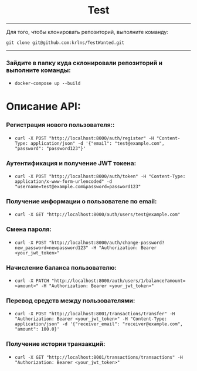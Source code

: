 <h1 align="center">
Test
</h1>

<hr>
<p>Для того, чтобы клонировать репозиторий, выполните команду:</p>

    git clone git@github.com:krlns/TestWanted.git
<hr>

<h3>Зайдите в папку куда склонировали репозиторий и выполните команды:</h3>
<ul><li>

    docker-compose up --build
</li></ul>

<h1>Описание API:</h1>
<h3>Регистрация нового пользователя::</h3>
<ul><li>

    curl -X POST "http://localhost:8000/auth/register" -H "Content-Type: application/json" -d '{"email": "test@example.com", "password": "password123"}'
</li></ul>
<h3>Аутентификация и получение JWT токена:</h3>
<ul><li>

    curl -X POST "http://localhost:8000/auth/token" -H "Content-Type: application/x-www-form-urlencoded" -d "username=test@example.com&password=password123"

</li></ul>
<h3>Получение информации о пользователе по email:</h3>
<ul><li>

    curl -X GET "http://localhost:8000/auth/users/test@example.com"
</li></ul>
<h3>Смена пароля:</h3>
<ul><li>

    curl -X POST "http://localhost:8000/auth/change-password?new_password=newpassword123" -H "Authorization: Bearer <your_jwt_token>"
</li></ul>
<h3>Начисление баланса пользователю:</h3>
<ul><li>

    curl -X PATCH "http://localhost:8000/auth/users/1/balance?amount=<amount>" -H "Authorization: Bearer <your_jwt_token>"
</li></ul>
<h3>Перевод средств между пользователями:</h3>
<ul><li>

    curl -X POST "http://localhost:8001/transactions/transfer" -H "Authorization: Bearer <your_jwt_token>" -H "Content-Type: application/json" -d '{"receiver_email": "receiver@example.com", "amount": 100.0}'

</li></ul>
<h3>Получение истории транзакций:</h3>
<ul><li>

    curl -X GET "http://localhost:8001/transactions/transactions" -H "Authorization: Bearer <your_jwt_token>"
</li></ul>